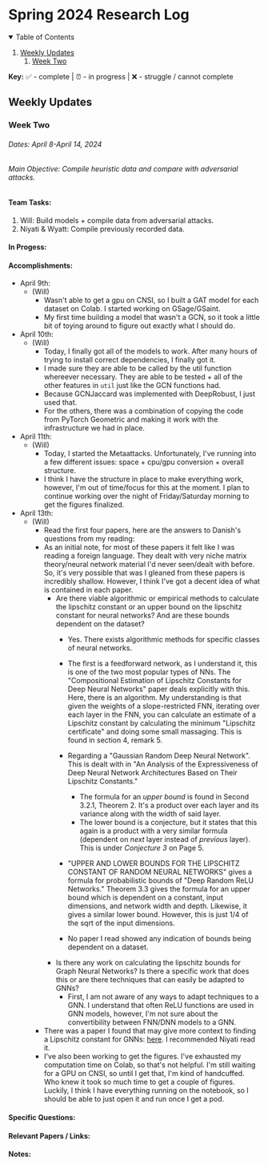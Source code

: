 <!-- 
✅ - complete
⏰ - in progress
❌ - struggle / cannot complete
-->

# Spring 2024 Research Log

<!-- TABLE OF CONTENTS -->
<details open="open">
  <summary>Table of Contents</summary>
  <ol>
    <li>
      <a href="#weekly-updates">Weekly Updates</a>
      <ol>
        <li><a href="#week-two">Week Two</a></li>
      </ol>
    </li>
  </ol>
</details>

**Key:**
✅ - complete | ⏰ - in progress | ❌ - struggle / cannot complete
<!-- Weekly Updates -->
## Weekly Updates
### Week Two
###### *Dates:* April 8-April 14, 2024

###### *Main Objective:* Compile heuristic data and compare with adversarial attacks.

#### Team Tasks:
1. Will: Build models + compile data from adversarial attacks.
2. Niyati & Wyatt: Compile previously recorded data.

#### In Progess:


#### Accomplishments:
- April 9th:
  - (Will)
    - Wasn't able to get a gpu on CNSI, so I built a GAT model for each dataset on Colab. I started working on GSage/GSaint.
    - My first time building a model that wasn't a GCN, so it took a little bit of toying around to figure out exactly what I should do. 
- April 10th:
  - (Will)
    - Today, I finally got all of the models to work. After many hours of trying to install correct dependencies, I finally got it. 
    - I made sure they are able to be called by the util function whereever necessary. They are able to be tested + all of the other features in ```util``` just like the GCN functions had.
    - Because GCNJaccard was implemented with DeepRobust, I just used that. 
    - For the others, there was a combination of copying the code from PyTorch Geometric and making it work with the infrastructure we had in place. 
- April 11th:
  - (Will)
    - Today, I started the Metaattacks. Unfortunately, I've running into a few different issues: space + cpu/gpu conversion + overall structure. 
    - I think I have the structure in place to make everything work, however, I'm out of time/focus for this at the moment. I plan to continue working over the night of Friday/Saturday morning to get the figures finalized.
- April 13th:
  - (Will)
    - Read the first four papers, here are the answers to Danish's questions from my reading:
    - As an initial note, for most of these papers it felt like I was reading a foreign language. They dealt with very niche matrix theory/neural network material I'd never seen/dealt with before. So, it's very possible that was I gleaned from these papers is incredibly shallow. However, I think I've got a decent idea of what is contained in each paper.
      - Are there viable algorithmic or empirical methods to calculate the lipschitz constant or an upper bound on the lipschitz constant for neural networks? And are these bounds dependent on the dataset?
        - Yes. There exists algorithmic methods for specific classes of neural networks.
        - The first is a feedforward network, as I understand it, this is one of the two most popular types of NNs. The "Compositional Estimation of Lipschitz Constants for Deep Neural Networks" paper deals explicitly with this. Here, there is an algorithm. My understanding is that given the weights of a slope-restricted FNN, iterating over each layer in the FNN, you can calculate an estimate of a Lipschitz constant by calculating the minimum "Lipschitz certificate" and doing some small massaging. This is found in section 4, remark 5.
        - Regarding a "Gaussian Random Deep Neural Network". This is dealt with in "An Analysis of the Expressiveness of Deep Neural Network Architectures Based on Their Lipschitz Constants."
          - The formula for an *upper bound* is found in Second 3.2.1, Theorem 2. It's a product over each layer and its variance along with the width of said layer. 
          - The lower bound is a conjecture, but it states that this again is a product with a very similar formula (dependent on *next* layer instead of *previous* layer). This is under *Conjecture 3* on Page 5. 
        - "UPPER AND LOWER BOUNDS FOR THE LIPSCHITZ CONSTANT OF RANDOM NEURAL NETWORKS" gives a formula for probabilistic bounds of "Deep Random ReLU Networks." Theorem 3.3 gives the formula for an upper bound which is dependent on a constant, input dimensions, and network width and depth. Likewise, it gives a similar lower bound. However, this is just 1/4 of the sqrt of the input dimensions.
  
        - No paper I read showed any indication of bounds being dependent on a dataset.
      - Is there any work on calculating the lipschitz bounds for Graph Neural Networks? Is there a specific work that does this or are there techniques that can easily be adapted to GNNs?
        - First, I am not aware of any ways to adapt techniques to a GNN. I understand that often ReLU functions are used in GNN models, however, I'm not sure about the convertibility between FNN/DNN models to a GNN. 
    - There was a paper I found that may give more context to finding a Lipschitz constant for GNNs: [here](https://openreview.net/forum?id=USbkt99SUT&referrer=%5Bthe%20profile%20of%20Chunhui%20Zhang%5D(%2Fprofile%3Fid%3D~Chunhui_Zhang1)). I recommended Niyati read it. 
    - I've also been working to get the figures. I've exhausted my computation time on Colab, so that's not helpful. I'm still waiting for a GPU on CNSI, so until I get that, I'm kind of handcuffed. Who knew it took so much time to get a couple of figures. Luckily, I think I have everything running on the notebook, so I should be able to just open it and run once I get a pod.

#### Specific Questions:

#### Relevant Papers / Links:

#### Notes:
